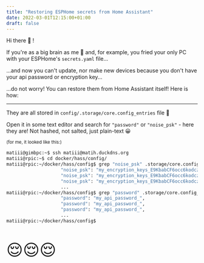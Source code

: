 ```yaml
---
title: "Restoring ESPHome secrets from Home Assistant"
date: 2022-03-01T12:15:00+01:00
draft: false
---
```


Hi there 👋 !

If you're as a big brain as me 🧠 and, for example, you fried your only PC with your ESPHome's `secrets.yaml` file...

...and now you can't update, nor make new devices because you don't have your api password or encryption key...

...do not worry! You can restore them from Home Assistant itself! Here is how:

--- 

They are all stored in `config/.storage/core.config_entries` file 🌈

Open it in some text editor and search for `"password"` or `"noise_psk"` - here they are! Not hashed, not salted, just plain-text 😀

<sub>(for me, it looked like this:)</sub>
```bash
matiii@gimbpc:~$ ssh matiii@matih.duckdns.org
matiii@rpic:~$ cd docker/hass/config/
matiii@rpic:~/docker/hass/config$ grep "noise_psk" .storage/core.config_entries 
                    "noise_psk": "my_encryption_keys_E9KbabCF6occ6kodczlZssGQ="
                    "noise_psk": "my_encryption_keys_E9KbabCF6occ6kodczlZssGQ="
                    "noise_psk": "my_encryption_keys_E9KbabCF6occ6kodczlZssGQ="
                    ...
matiii@rpic:~/docker/hass/config$ grep "password" .storage/core.config_entries 
                    "password": "my_api_password_",
                    "password": "my_api_password_",
                    "password": "my_api_password_",
                    ...
matiii@rpic:~/docker/hass/config$ 
```

<p style="font-size: 300%;">😌😌😌</p>
